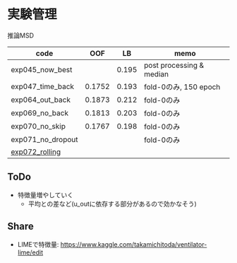 # 実験管理

推論MSD

|code|OOF|LB|memo|
|--|--|--|--|
|exp045_now_best||0.195|post processing & median|
|exp047_time_back|0.1752|0.193|fold-0のみ, 150 epoch|
|exp064_out_back|0.1873|0.212|fold-0のみ|
|exp069_no_back|0.1813|0.203|fold-0のみ|
|exp070_no_skip|0.1767|0.198|fold-0のみ|
|exp071_no_dropout|||fold-0のみ|
|[exp072_rolling]||||

## ToDo
- 特徴量増やしていく
  - 平均との差など(u_outに依存する部分があるので効かなそう)


## Share
- LIMEで特徴量: https://www.kaggle.com/takamichitoda/ventilator-lime/edit

[exp072_rolling]:https://github.com/trtd56/VentilatorPressurePrediction/blob/03a0f142a306d867fc6cb730c2804ba642e22806/src/ventilatorlstm.py
